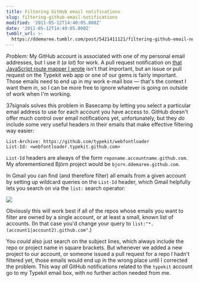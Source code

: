 ```yaml
---
title: Filtering GitHub email notifications
slug: filtering-github-email-notifications
modified: '2011-05-12T14:40:05.000Z'
date: '2011-05-12T14:40:05.000Z'
tumblr_url: >-
  https://ddemaree.tumblr.com/post/5421411121/filtering-github-email-notifications
---
```

_Problem:_ My GitHub account is associated with one of my personal email addresses, but I use it (_a lot_) for work. A pull request notification on [that JavaScript route mapper I wrote](https://github.com/ddemaree/bjorn) isn't that important, but an issue or pull request on the Typekit web app or one of our gems is fairly important. Those emails need to end up in my work e-mail box — that's the context I want them in, so I can be more free to ignore whatever is going on outside of work when I'm working.

37signals solves this problem in Basecamp by letting you select a particular email address to use for each account you have access to. GitHub doesn't offer much control over email notifications yet, unfortunately, but they _do_ include some very useful headers in their emails that make effective filtering way easier:

    List-Archive: https://github.com/typekit/webfontloader
    List-Id: <webfontloader.typekit.github.com>

`List-Id` headers are always of the form `reponame.accountname.github.com`. My aforementioned Björn project would be `bjorn.ddemaree.github.com`.

In Gmail you can find (and therefore filter) all emails from a given account by setting up wildcard queries on the `List-Id` header, which Gmail helpfully lets you search on via the `list:` search operator:

![](http://cl.ly/6hYl/Screen_shot_2011-05-12_at_6.45.04_AM.png)

Obviously this will work best if all of the repos whose emails you want to filter are owned by a single account, or at least a small, known list of accounts. (In that case you'd change your query to `list:"*.(account1|account2).github.com"`.)

You _could_ also just search on the subject lines, which always include the repo or project name in square brackets. But whenever we added a new project to our account, or someone issued a pull request for a repo I hadn't filtered yet, those emails would end up in the wrong place until I corrected the problem. This way _all_ GitHub notifications related to the `typekit` account go to my Typekit email box, with no further action needed from me.
